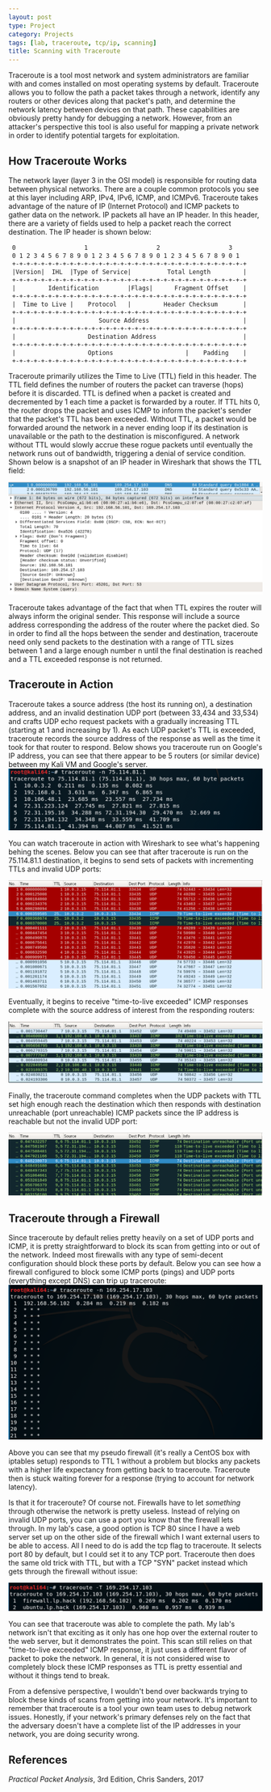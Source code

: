 ```yaml
---
layout: post
type: Project
category: Projects
tags: [lab, traceroute, tcp/ip, scanning]
title: Scanning with Traceroute
---
```


Traceroute is a tool most network and system administrators are familiar with and comes installed on most operating systems by default. Traceroute allows you to follow the path a packet takes through a network, identify any routers or other devices along that packet's path, and determine the network latency between devices on that path. These capabilities are obviously pretty handy for debugging a network. However, from an attacker's perspective this tool is also useful for mapping a private network in order to identify potential targets for exploitation.

<h2>How Traceroute Works</h2>
The network layer (layer 3 in the OSI model) is responsible for routing data between physical networks. There are a couple common protocols you see at this layer including ARP, IPv4, IPv6, ICMP, and ICMPv6. Traceroute takes advantage of the nature of IP (Internet Protocol) and ICMP packets to gather data on the network. IP packets all have an IP header. In this header, there are a variety of fields used to help a packet reach the correct destination. The IP header is shown below:

	 0                   1                   2                   3   
	 0 1 2 3 4 5 6 7 8 9 0 1 2 3 4 5 6 7 8 9 0 1 2 3 4 5 6 7 8 9 0 1 
	 +-+-+-+-+-+-+-+-+-+-+-+-+-+-+-+-+-+-+-+-+-+-+-+-+-+-+-+-+-+-+-+-+
	 |Version|  IHL  |Type of Service|          Total Length         |
	 +-+-+-+-+-+-+-+-+-+-+-+-+-+-+-+-+-+-+-+-+-+-+-+-+-+-+-+-+-+-+-+-+
	 |         Identification        |Flags|      Fragment Offset    |
	 +-+-+-+-+-+-+-+-+-+-+-+-+-+-+-+-+-+-+-+-+-+-+-+-+-+-+-+-+-+-+-+-+
	 |  Time to Live |    Protocol   |         Header Checksum       |
	 +-+-+-+-+-+-+-+-+-+-+-+-+-+-+-+-+-+-+-+-+-+-+-+-+-+-+-+-+-+-+-+-+
	 |                       Source Address                          |
	 +-+-+-+-+-+-+-+-+-+-+-+-+-+-+-+-+-+-+-+-+-+-+-+-+-+-+-+-+-+-+-+-+
	 |                    Destination Address                        |
	 +-+-+-+-+-+-+-+-+-+-+-+-+-+-+-+-+-+-+-+-+-+-+-+-+-+-+-+-+-+-+-+-+
	 |                    Options                    |    Padding    |
	 +-+-+-+-+-+-+-+-+-+-+-+-+-+-+-+-+-+-+-+-+-+-+-+-+-+-+-+-+-+-+-+-+

Traceroute primarily utilizes the Time to Live (TTL) field in this header. The TTL field defines the number of routers the packet can traverse (hops) before it is discarded. TTL is defined when a packet is created and decremented by 1 each time a packet is forwarded by a router. If TTL hits 0, the router drops the packet and uses ICMP to inform the packet's sender that the packet's TTL has been exceeded. Without TTL, a packet would be forwarded around the network in a never ending loop if its destination is unavailable or the path to the destination is misconfigured. A network without TTL would slowly accrue these rogue packets until eventually the network runs out of bandwidth, triggering a denial of service condition. Shown below is a snapshot of an IP header in Wireshark that shows the TTL field:

<img src="/images/posts/2017-10-10/wireshark_ip_ttl.png" alt="Wireshark IP Header"/>

Traceroute takes advantage of the fact that when TTL expires the router will always inform the original sender. This response will include a source address corresponding the address of the router where the packet died. So in order to find all the hops between the sender and destination, traceroute need only send packets to the destination with a range of TTL sizes between 1 and a large enough number n until the final destination is reached and a TTL exceeded response is not returned.

<h2>Traceroute in Action</h2>
Traceroute takes a source address (the host its running on), a destination address, and an invalid destination UDP port (between 33,434 and 33,534) and crafts UDP echo request packets with a gradually increasing TTL (starting at 1 and increasing by 1). As each UDP packet's TTL is exceeded, traceroute records the source address of the response as well as the time it took for that router to respond. Below shows you traceroute run on Google's IP address, you can see that there appear to be 5 routers (or similar device) between my Kali VM and Google's server.

<img src="/images/posts/2017-10-10/trcrt_google_ip.png" alt="Traceroute to Google"/>

You can watch traceroute in action with Wireshark to see what's happening behing the scenes. Below you can see that after traceroute is run on the 75.114.81.1 destination, it begins to send sets of packets with incrementing TTLs and invalid UDP ports:

<img src="/images/posts/2017-10-10/wireshark_start_trcrt.png" alt="Wireshark Traceroute UDP Packets"/>

Eventually, it begins to receive "time-to-live exceeded" ICMP responses complete with the source address of interest from the responding routers:

<img src="/images/posts/2017-10-10/wireshark_ttl_trcrt.png" alt="Wireshark Traceroute TTL Exceeded"/>

Finally, the traceroute command completes when the UDP packets with TTL set high enough reach the destination which then responds with destination unreachable (port unreachable) ICMP packets since the IP address is reachable but not the invalid UDP port:

<img src="/images/posts/2017-10-10/wireshark_icmp_trcrt.png" alt="Wireshark Traceroute ICMP Invalid Port"/>

<h2>Traceroute through a Firewall</h2>
Since traceroute by default relies pretty heavily on a set of UDP ports and ICMP, it is pretty straightforward to block its scan from getting into or out of the network. Indeed most firewalls with any type of semi-decent configuration should block these ports by default. Below you can see how a firewall configured to block some ICMP ports (pings) and UDP ports (everything except DNS) can trip up traceroute:

<img src="/images/posts/2017-10-10/trcrt_fail.png" alt="Traceroute Blocked By Firewall"/>

Above you can see that my pseudo firewall (it's really a CentOS box with iptables setup) responds to TTL 1 without a problem but blocks any packets with a higher life expectancy from getting back to traceroute. Traceroute then is stuck waiting forever for a response (trying to account for network latency).

Is that it for traceroute? Of course not. Firewalls have to let <i>something</i> through otherwise the network is pretty useless. Instead of relying on invalid UDP ports, you can use a port you know that the firewall lets through. In my lab's case, a good option is TCP 80 since I have a web server set up on the other side of the firewall which I want external users to be able to access. All I need to do is add the tcp flag to traceroute. It selects port 80 by default, but I could set it to any TCP port. Traceroute then does the same old trick with TTL, but with a TCP "SYN" packet instead which gets through the firewall without issue:

<img src="/images/posts/2017-10-10/trcrt_tcp.png" alt="Traceroute on TCP"/>

You can see that traceroute was able to complete the path. My lab's network isn't that exciting as it only has one hop over the external router to the web server, but it demonstrates the point. This scan still relies on that "time-to-live exceeded" ICMP response, it just uses a different flavor of packet to poke the network. In general, it is not considered wise to completely block these ICMP responses as TTL is pretty essential and without it things tend to break. 

From a defensive perspective, I wouldn't bend over backwards trying to block these kinds of scans from getting into your network. It's important to remember that traceroute is a tool your own team uses to debug network issues. Honestly, if your network's primary defenses rely on the fact that the adversary doesn't have a complete list of the IP addresses in your network, you are doing security wrong.

<h2>References</h2>
<i>Practical Packet Analysis</i>, 3rd Edition, Chris Sanders, 2017


